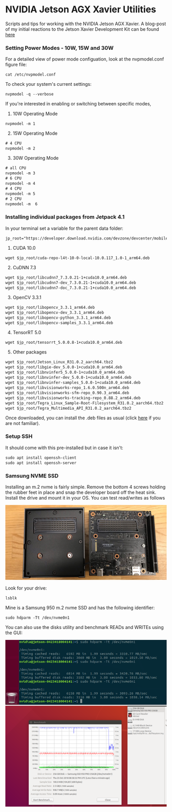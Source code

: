 # NVIDIA Jetson AGX Xavier Utilities

Scripts and tips for working with the NVIDIA Jetson AGX Xavier. A blog-post of my initial reactions to the Jetson Xavier Development Kit can be found [here](https://shreyasskandan.github.io/posts/jetsonxavier-initialthoughts/)

### Setting Power Modes - 10W, 15W and 30W

For a detailed view of power mode configuation, look at the nvpmodel.conf figure file:
```
cat /etc/nvpmodel.conf
```
To check your system's current settings:
```
nvpmodel -q --verbose
```

If you're interested in enabling or switching between specific modes,

1. 10W Operating Mode
```
nvpmodel -m 1
```

2. 15W Operating Mode
```
# 4 CPU
nvpmodel -m 2
```

3. 30W Operating Mode
```
# all CPU
nvpmodel -m 3
# 6 CPU
nvpmodel -m 4
# 4 CPU
nvpmodel -m 5
# 2 CPU
nvpmodel -m  6
```



### Installing individual packages from Jetpack 4.1

In your terminal set a variable for the parent data folder:
```
jp_root="https://developer.download.nvidia.com/devzone/devcenter/mobile/jetpack_l4t/4.1/walpdzz/JetPackL4T_4.1_b5"
```
1. CUDA 10.0
```
wget $jp_root/cuda-repo-l4t-10-0-local-10.0.117_1.0-1_arm64.deb
```

2. CuDNN 7.3
```
wget $jp_root/libcudnn7_7.3.0.21-1+cuda10.0_arm64.deb
wget $jp_root/libcudnn7-dev_7.3.0.21-1+cuda10.0_arm64.deb
wget $jp_root/libcudnn7-doc_7.3.0.21-1+cuda10.0_arm64.deb
```

3. OpenCV 3.3.1
```
wget $jp_root/libopencv_3.3.1_arm64.deb
wget $jp_root/libopencv-dev_3.3.1_arm64.deb
wget $jp_root/libopencv-python_3.3.1_arm64.deb
wget $jp_root/libopencv-samples_3.3.1_arm64.deb
```

4. TensorRT 5.0
```
wget $jp_root/tensorrt_5.0.0.8-1+cuda10.0_arm64.deb
```

5. Other packages
```
wget $jp_root/Jetson_Linux_R31.0.2_aarch64.tbz2
wget $jp_root/libgie-dev_5.0.0-1+cuda10.0_arm64.deb
wget $jp_root/libnvinfer5_5.0.0-1+cuda10.0_arm64.deb
wget $jp_root/libnvinfer-dev_5.0.0-1+cuda10.0_arm64.deb
wget $jp_root/libnvinfer-samples_5.0.0-1+cuda10.0_arm64.deb
wget $jp_root/libvisionworks-repo_1.6.0.500n_arm64.deb
wget $jp_root/libvisionworks-sfm-repo_0.90.3_arm64.deb
wget $jp_root/libvisionworks-tracking-repo_0.88.2_arm64.deb
wget $jp_root/Tegra_Linux_Sample-Root-Filesystem_R31.0.2_aarch64.tbz2
wget $jp_root/Tegra_Multimedia_API_R31.0.2_aarch64.tbz2
```
Once downloaded, you can install the .deb files as usual (click [here](https://unix.stackexchange.com/questions/159094/how-to-install-a-deb-file-by-dpkg-i-or-by-apt) if you are not familiar).

### Setup SSH

It should come with this pre-installed but in case it isn't:
```
sudo apt install openssh-client
sudo apt install openssh-server
```

### Samsung NVME SSD

Installing an m.2 nvme is fairly simple. Remove the bottom 4 screws holding the
rubber feet in place and snap the developer board off the heat sink. Install the
drive and mount it in your OS. You can test read/writes as follows

![DiskInstall](/figs/disk_install.png)

Look for your drive:
```
lsblk
```

Mine is a Samsung 950 m.2 nvme SSD and has the following identifier:

```
sudo hdparm -Tt /dev/nvme0n1
```

You can also use the disks utility and benchmark READs and WRITEs using the GUI:

![Wnvme](/figs/r_benchmark.png)
![RWnvme](/figs/rw_benchmark.png)

